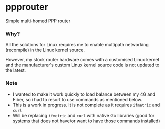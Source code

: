 # ppprouter
Simple multi-homed PPP router

### Why?
All the solutions for Linux requires me to enable multipath networking (recompile) in the Linux kernel source.

However, my stock router hardware comes with a customised Linux kernel and the manufacturer's custom Linux
kernel source code is not updated to the latest.

### Note

* I wanted to make it work quickly to load balance between my 4G and Fiber, so i had to resort to use commands as mentioned below.
* This is a work in progress. It is not complete as it requires `ifmetric` and `curl`
* Will be replacing `ifmetric` and `curl` with native Go libraries (good for systems that does not have/or want to have those commands installed)
